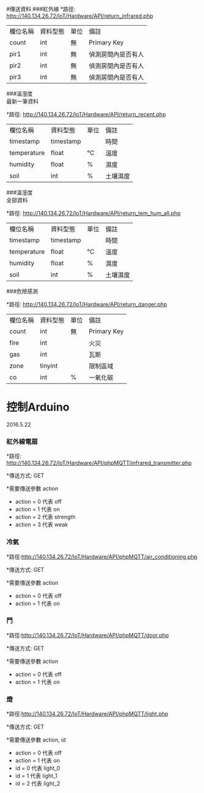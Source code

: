 #傳送資料
###紅外線
*路徑:	http://140.134.26.72/IoT/Hardware/API/return_infrared.php

<table>
    <tr>
      <td>欄位名稱</td>
      <td>資料型態</td>
      <td>單位</td>
      <td>備註</td>
    </tr>
    <tr>
      <td>count</td>
      <td>int</td>
      <td>無</td>
      <td>Primary Key</td>
    </tr>
    <tr>
      <td>pir1</td>
      <td>int</td>
      <td>無</td>
      <td>偵測房間內是否有人</td>
    </tr>
    <tr>
      <td>pir2</td>
      <td>int</td>
      <td>無</td>
      <td>偵測房間內是否有人</td>
    </tr>
    <tr>
      <td>pir3</td>
      <td>int</td>
      <td>無</td>
      <td>偵測房間內是否有人</td>
    </tr>
</table>

###溫溼度  
最新一筆資料

*路徑:	http://140.134.26.72/IoT/Hardware/API/return_recent.php

<table>
    <tr>
      <td>欄位名稱</td>
      <td>資料型態</td>
      <td>單位</td>
      <td>備註</td>
    </tr>
    <tr>
      <td>timestamp</td>
      <td>timestamp</td>
      <td></td>
      <td>時間</td>
    </tr>
    <tr>
      <td>temperature</td>
      <td>float</td>
      <td>°C</td>
      <td>溫度</td>
    </tr>
    <tr>
      <td>humidity</td>
      <td>float</td>
      <td>%</td>
      <td>濕度</td>
    </tr>
    <tr>
      <td>soil</td>
      <td>int</td>
      <td>%</td>
      <td>土壤濕度</td>
    </tr>
</table>

###溫溼度  
全部資料

*路徑:	http://140.134.26.72/IoT/Hardware/API/return_tem_hum_all.php

<table>
    <tr>
      <td>欄位名稱</td>
      <td>資料型態</td>
      <td>單位</td>
      <td>備註</td>
    </tr>
    <tr>
      <td>timestamp</td>
      <td>timestamp</td>
      <td></td>
      <td>時間</td>
    </tr>
    <tr>
      <td>temperature</td>
      <td>float</td>
      <td>°C</td>
      <td>溫度</td>
    </tr>
    <tr>
      <td>humidity</td>
      <td>float</td>
      <td>%</td>
      <td>濕度</td>
    </tr>
    <tr>
      <td>soil</td>
      <td>int</td>
      <td>%</td>
      <td>土壤濕度</td>
    </tr>
</table>

###危險感測  

*路徑:	http://140.134.26.72/IoT/Hardware/API/return_danger.php

<table>
    <tr>
      <td>欄位名稱</td>
      <td>資料型態</td>
      <td>單位</td>
      <td>備註</td>
    </tr>
    <tr>
      <td>count</td>
      <td>int</td>
      <td>無</td>
      <td>Primary Key</td>
    </tr>
    <tr>
      <td>fire</td>
      <td>int</td>
      <td></td>
      <td>火災</td>
    </tr>
    <tr>
      <td>gas</td>
      <td>int</td>
      <td></td>
      <td>瓦斯</td>
    </tr>
    <tr>
      <td>zone</td>
      <td>tinyint</td>
      <td></td>
      <td>限制區域</td>
    </tr>
    <tr>
      <td>co</td>
      <td>int</td>
      <td>%</td>
      <td>一氧化碳</td>
    </tr>
</table>

# 控制Arduino       
2016.5.22

### 紅外線電扇
*路徑:	http://140.134.26.72/IoT/Hardware/API/phpMQTT/infrared_transmitter.php

*傳送方式: GET

*需要傳送參數 action
  - action = 0   代表 off 
  - action = 1   代表 on
  - action = 2   代表 strength
  - action = 3   代表 weak

### 冷氣
*路徑:http://140.134.26.72/IoT/Hardware/API/phpMQTT/air_conditioning.php

*傳送方式: GET

*需要傳送參數 action
  - action = 0   代表 off 
  - action = 1   代表 on

### 門
*路徑:http://140.134.26.72/IoT/Hardware/API/phpMQTT/door.php

*傳送方式: GET

*需要傳送參數 action
  - action = 0   代表 off 
  - action = 1   代表 on

### 燈
*路徑:http://140.134.26.72/IoT/Hardware/API/phpMQTT/light.php

*傳送方式: GET

*需要傳送參數 action, id
  - action = 0   代表 off 
  - action = 1   代表 on
  - id = 0   代表 light_0
  - id = 1   代表 light_1
  - id = 2   代表 light_2

